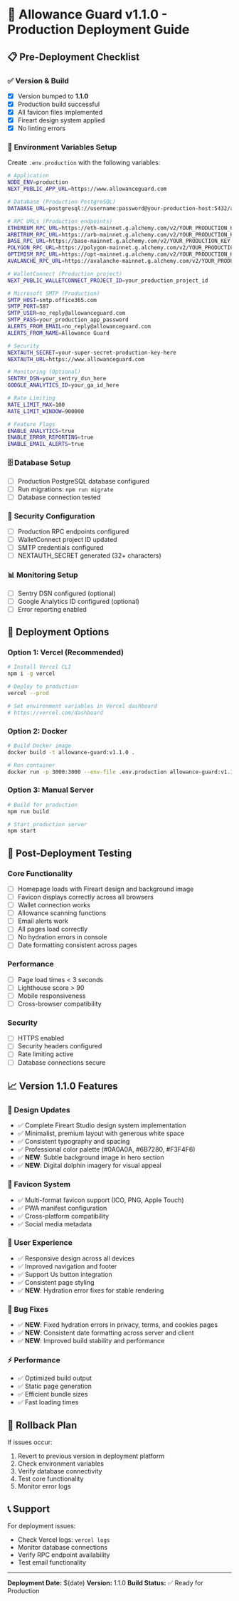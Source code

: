 # 🚀 Allowance Guard v1.1.0 - Production Deployment Guide

## 📋 Pre-Deployment Checklist

### ✅ **Version & Build**
- [x] Version bumped to **1.1.0**
- [x] Production build successful
- [x] All favicon files implemented
- [x] Fireart design system applied
- [x] No linting errors

### 🔧 **Environment Variables Setup**

Create `.env.production` with the following variables:

```bash
# Application
NODE_ENV=production
NEXT_PUBLIC_APP_URL=https://www.allowanceguard.com

# Database (Production PostgreSQL)
DATABASE_URL=postgresql://username:password@your-production-host:5432/allowance_guard

# RPC URLs (Production endpoints)
ETHEREUM_RPC_URL=https://eth-mainnet.g.alchemy.com/v2/YOUR_PRODUCTION_KEY
ARBITRUM_RPC_URL=https://arb-mainnet.g.alchemy.com/v2/YOUR_PRODUCTION_KEY
BASE_RPC_URL=https://base-mainnet.g.alchemy.com/v2/YOUR_PRODUCTION_KEY
POLYGON_RPC_URL=https://polygon-mainnet.g.alchemy.com/v2/YOUR_PRODUCTION_KEY
OPTIMISM_RPC_URL=https://opt-mainnet.g.alchemy.com/v2/YOUR_PRODUCTION_KEY
AVALANCHE_RPC_URL=https://avalanche-mainnet.g.alchemy.com/v2/YOUR_PRODUCTION_KEY

# WalletConnect (Production project)
NEXT_PUBLIC_WALLETCONNECT_PROJECT_ID=your_production_project_id

# Microsoft SMTP (Production)
SMTP_HOST=smtp.office365.com
SMTP_PORT=587
SMTP_USER=no_reply@allowanceguard.com
SMTP_PASS=your_production_app_password
ALERTS_FROM_EMAIL=no_reply@allowanceguard.com
ALERTS_FROM_NAME=Allowance Guard

# Security
NEXTAUTH_SECRET=your-super-secret-production-key-here
NEXTAUTH_URL=https://www.allowanceguard.com

# Monitoring (Optional)
SENTRY_DSN=your_sentry_dsn_here
GOOGLE_ANALYTICS_ID=your_ga_id_here

# Rate Limiting
RATE_LIMIT_MAX=100
RATE_LIMIT_WINDOW=900000

# Feature Flags
ENABLE_ANALYTICS=true
ENABLE_ERROR_REPORTING=true
ENABLE_EMAIL_ALERTS=true
```

### 🗄️ **Database Setup**
- [ ] Production PostgreSQL database configured
- [ ] Run migrations: `npm run migrate`
- [ ] Database connection tested

### 🔐 **Security Configuration**
- [ ] Production RPC endpoints configured
- [ ] WalletConnect project ID updated
- [ ] SMTP credentials configured
- [ ] NEXTAUTH_SECRET generated (32+ characters)

### 📊 **Monitoring Setup**
- [ ] Sentry DSN configured (optional)
- [ ] Google Analytics ID configured (optional)
- [ ] Error reporting enabled

## 🚀 **Deployment Options**

### **Option 1: Vercel (Recommended)**
```bash
# Install Vercel CLI
npm i -g vercel

# Deploy to production
vercel --prod

# Set environment variables in Vercel dashboard
# https://vercel.com/dashboard
```

### **Option 2: Docker**
```bash
# Build Docker image
docker build -t allowance-guard:v1.1.0 .

# Run container
docker run -p 3000:3000 --env-file .env.production allowance-guard:v1.1.0
```

### **Option 3: Manual Server**
```bash
# Build for production
npm run build

# Start production server
npm start
```

## 🧪 **Post-Deployment Testing**

### **Core Functionality**
- [ ] Homepage loads with Fireart design and background image
- [ ] Favicon displays correctly across all browsers
- [ ] Wallet connection works
- [ ] Allowance scanning functions
- [ ] Email alerts work
- [ ] All pages load correctly
- [ ] No hydration errors in console
- [ ] Date formatting consistent across pages

### **Performance**
- [ ] Page load times < 3 seconds
- [ ] Lighthouse score > 90
- [ ] Mobile responsiveness
- [ ] Cross-browser compatibility

### **Security**
- [ ] HTTPS enabled
- [ ] Security headers configured
- [ ] Rate limiting active
- [ ] Database connections secure

## 📈 **Version 1.1.0 Features**

### **🎨 Design Updates**
- ✅ Complete Fireart Studio design system implementation
- ✅ Minimalist, premium layout with generous white space
- ✅ Consistent typography and spacing
- ✅ Professional color palette (#0A0A0A, #6B7280, #F3F4F6)
- ✅ **NEW**: Subtle background image in hero section
- ✅ **NEW**: Digital dolphin imagery for visual appeal

### **🔗 Favicon System**
- ✅ Multi-format favicon support (ICO, PNG, Apple Touch)
- ✅ PWA manifest configuration
- ✅ Cross-platform compatibility
- ✅ Social media metadata

### **📱 User Experience**
- ✅ Responsive design across all devices
- ✅ Improved navigation and footer
- ✅ Support Us button integration
- ✅ Consistent page styling
- ✅ **NEW**: Hydration error fixes for stable rendering

### **🐛 Bug Fixes**
- ✅ **NEW**: Fixed hydration errors in privacy, terms, and cookies pages
- ✅ **NEW**: Consistent date formatting across server and client
- ✅ **NEW**: Improved build stability and performance

### **⚡ Performance**
- ✅ Optimized build output
- ✅ Static page generation
- ✅ Efficient bundle sizes
- ✅ Fast loading times

## 🔄 **Rollback Plan**

If issues occur:
1. Revert to previous version in deployment platform
2. Check environment variables
3. Verify database connectivity
4. Test core functionality
5. Monitor error logs

## 📞 **Support**

For deployment issues:
- Check Vercel logs: `vercel logs`
- Monitor database connections
- Verify RPC endpoint availability
- Test email functionality

---

**Deployment Date:** $(date)
**Version:** 1.1.0
**Build Status:** ✅ Ready for Production
